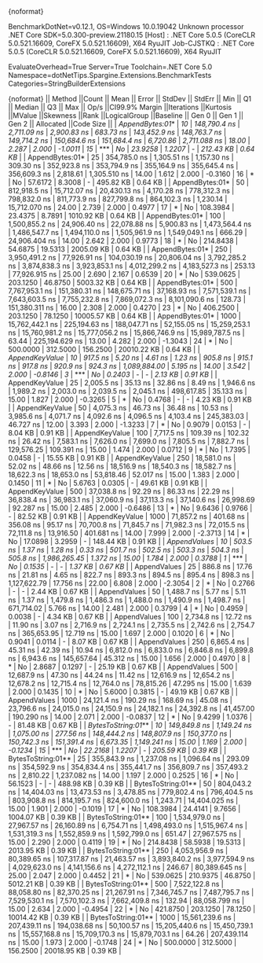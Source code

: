 {noformat}

BenchmarkDotNet=v0.12.1, OS=Windows 10.0.19042
Unknown processor
.NET Core SDK=5.0.300-preview.21180.15
  [Host]     : .NET Core 5.0.5 (CoreCLR 5.0.521.16609, CoreFX 5.0.521.16609), X64 RyuJIT
  Job-CJSTKQ : .NET Core 5.0.5 (CoreCLR 5.0.521.16609, CoreFX 5.0.521.16609), X64 RyuJIT

EvaluateOverhead=True  Server=True  Toolchain=.NET Core 5.0  
Namespace=dotNetTips.Spargine.Extensions.BenchmarkTests  Categories=StringBuilderExtensions  

{noformat}
||            Method ||Count ||           Mean ||        Error ||       StdDev ||      StdErr ||            Min ||             Q1 ||         Median ||             Q3 ||            Max ||        Op/s ||CI99.9% Margin ||Iterations ||Kurtosis ||MValue ||Skewness ||Rank ||LogicalGroup ||Baseline ||   Gen 0 ||   Gen 1 ||   Gen 2 ||  Allocated ||Code Size ||
|    *AppendBytes:01** |    *10* |    *148,790.4 ns* |   *2,711.09 ns* |   *2,900.83 ns* |    *683.73 ns* |    *143,452.9 ns* |    *148,763.7 ns* |    *149,714.2 ns* |    *150,684.6 ns* |    *151,684.4 ns* |     *6,720.86* |   *2,711.088 ns* |      *18.00* |    *2.287* |  *2.000* |  *-1.0011* |   *15* |            *** |       *No* |  *23.9258* |   *1.2207* |        *-* |   *212.43 KB* |   *0.64 KB* |
|    AppendBytes:01* |    25 |    354,785.0 ns |   1,305.51 ns |   1,157.30 ns |    309.30 ns |    352,923.8 ns |    353,794.9 ns |    355,164.9 ns |    355,645.4 ns |    356,609.3 ns |     2,818.61 |   1,305.510 ns |      14.00 |    1.612 |  2.000 |  -0.3160 |   16 |            * |       No |  57.6172 |   8.3008 |        - |   495.82 KB |   0.64 KB |
|    AppendBytes:01* |    50 |    812,918.5 ns |  15,712.07 ns |  20,430.13 ns |  4,170.28 ns |    778,312.3 ns |    798,832.0 ns |    811,773.9 ns |    827,799.8 ns |    864,102.3 ns |     1,230.14 |  15,712.070 ns |      24.00 |    2.739 |  2.000 |   0.4977 |   17 |            * |       No | 108.3984 |  23.4375 |   8.7891 |  1010.92 KB |   0.64 KB |
|    AppendBytes:01* |   100 |  1,500,855.2 ns |  24,906.40 ns |  22,078.88 ns |  5,900.83 ns |  1,473,564.4 ns |  1,486,547.7 ns |  1,494,110.0 ns |  1,505,961.9 ns |  1,549,049.1 ns |       666.29 |  24,906.404 ns |      14.00 |    2.642 |  2.000 |   0.9773 |   18 |            * |       No | 214.8438 |  54.6875 |  19.5313 |  2005.09 KB |   0.64 KB |
|    AppendBytes:01* |   250 |  3,950,491.2 ns |  77,926.91 ns | 104,030.19 ns | 20,806.04 ns |  3,792,285.2 ns |  3,874,838.3 ns |  3,923,853.1 ns |  4,012,299.2 ns |  4,183,527.3 ns |       253.13 |  77,926.915 ns |      25.00 |    2.690 |  2.167 |   0.6539 |   20 |            * |       No | 539.0625 | 203.1250 |  46.8750 |  5003.32 KB |   0.64 KB |
|    AppendBytes:01* |   500 |  7,767,953.1 ns | 151,380.31 ns | 148,675.71 ns | 37,168.93 ns |  7,571,539.1 ns |  7,643,603.5 ns |  7,755,232.8 ns |  7,869,072.3 ns |  8,101,090.6 ns |       128.73 | 151,380.311 ns |      16.00 |    2.308 |  2.000 |   0.4270 |   23 |            * |       No | 406.2500 | 203.1250 |  78.1250 | 10005.57 KB |   0.64 KB |
|    AppendBytes:01* |  1000 | 15,762,442.1 ns | 225,194.63 ns | 188,047.71 ns | 52,155.05 ns | 15,259,253.1 ns | 15,760,981.2 ns | 15,777,056.2 ns | 15,866,746.9 ns | 15,989,787.5 ns |        63.44 | 225,194.629 ns |      13.00 |    4.282 |  2.000 |  -1.3043 |   24 |            * |       No | 500.0000 | 312.5000 | 156.2500 | 20010.22 KB |   0.64 KB |
|     *AppendKeyValue* |    *10* |        *917.5 ns* |       *5.20 ns* |       *4.61 ns* |      *1.23 ns* |        *905.8 ns* |        *915.1 ns* |        *917.8 ns* |        *920.9 ns* |        *924.3 ns* | *1,089,884.00* |       *5.195 ns* |      *14.00* |    *3.542* |  *2.000* |  *-0.8146* |    *3* |            *** |       *No* |   *0.2403* |        *-* |        *-* |     *2.13 KB* |   *0.91 KB* |
|     AppendKeyValue |    25 |      2,005.5 ns |      35.13 ns |      32.86 ns |      8.49 ns |      1,946.6 ns |      1,989.2 ns |      2,003.0 ns |      2,039.5 ns |      2,045.1 ns |   498,617.85 |      35.133 ns |      15.00 |    1.827 |  2.000 |  -0.3265 |    5 |            * |       No |   0.4768 |        - |        - |     4.23 KB |   0.91 KB |
|     AppendKeyValue |    50 |      4,075.3 ns |      46.73 ns |      36.48 ns |     10.53 ns |      3,985.6 ns |      4,071.7 ns |      4,092.6 ns |      4,096.5 ns |      4,103.4 ns |   245,383.03 |      46.727 ns |      12.00 |    3.393 |  2.000 |  -1.3233 |    7 |            * |       No |   0.9079 |   0.0153 |        - |     8.04 KB |   0.91 KB |
|     AppendKeyValue |   100 |      7,717.5 ns |     109.39 ns |     102.32 ns |     26.42 ns |      7,583.1 ns |      7,626.0 ns |      7,699.0 ns |      7,805.5 ns |      7,882.7 ns |   129,576.25 |     109.391 ns |      15.00 |    1.474 |  2.000 |   0.0712 |    9 |            * |       No |   1.7395 |   0.0458 |        - |    15.55 KB |   0.91 KB |
|     AppendKeyValue |   250 |     18,581.0 ns |      52.02 ns |      48.66 ns |     12.56 ns |     18,516.9 ns |     18,540.3 ns |     18,582.7 ns |     18,622.3 ns |     18,653.0 ns |    53,818.46 |      52.017 ns |      15.00 |    1.383 |  2.000 |   0.1450 |   11 |            * |       No |   5.6763 |   0.0305 |        - |    49.61 KB |   0.91 KB |
|     AppendKeyValue |   500 |     37,038.8 ns |      92.29 ns |      86.33 ns |     22.29 ns |     36,838.4 ns |     36,983.1 ns |     37,060.9 ns |     37,113.3 ns |     37,140.6 ns |    26,998.69 |      92.287 ns |      15.00 |    2.485 |  2.000 |  -0.6486 |   13 |            * |       No |   9.6436 |   0.9766 |        - |    82.52 KB |   0.91 KB |
|     AppendKeyValue |  1000 |     71,857.2 ns |     401.68 ns |     356.08 ns |     95.17 ns |     70,700.8 ns |     71,845.7 ns |     71,982.3 ns |     72,015.5 ns |     72,111.8 ns |    13,916.50 |     401.681 ns |      14.00 |    7.999 |  2.000 |  -2.3713 |   14 |            * |       No |  17.0898 |   3.2959 |        - |   148.44 KB |   0.91 KB |
|       *AppendValues* |    *10* |        *503.5 ns* |       *1.37 ns* |       *1.28 ns* |      *0.33 ns* |        *501.7 ns* |        *502.5 ns* |        *503.3 ns* |        *504.3 ns* |        *505.8 ns* | *1,986,265.45* |       *1.372 ns* |      *15.00* |    *1.784* |  *2.000* |   *0.3788* |    *1* |            *** |       *No* |   *0.1535* |        *-* |        *-* |     *1.37 KB* |   *0.67 KB* |
|       AppendValues |    25 |        886.8 ns |      17.76 ns |      21.81 ns |      4.65 ns |        822.7 ns |        893.3 ns |        894.5 ns |        895.4 ns |        898.3 ns | 1,127,622.79 |      17.756 ns |      22.00 |    6.808 |  2.000 |  -2.3054 |    2 |            * |       No |   0.2766 |        - |        - |     2.44 KB |   0.67 KB |
|       AppendValues |    50 |      1,488.7 ns |       5.77 ns |       5.11 ns |      1.37 ns |      1,479.8 ns |      1,486.3 ns |      1,488.0 ns |      1,490.9 ns |      1,498.7 ns |   671,714.02 |       5.766 ns |      14.00 |    2.481 |  2.000 |   0.3799 |    4 |            * |       No |   0.4959 |   0.0038 |        - |     4.34 KB |   0.67 KB |
|       AppendValues |   100 |      2,734.8 ns |      12.72 ns |      11.90 ns |      3.07 ns |      2,716.9 ns |      2,724.1 ns |      2,735.5 ns |      2,742.6 ns |      2,754.7 ns |   365,653.95 |      12.719 ns |      15.00 |    1.697 |  2.000 |   0.1020 |    6 |            * |       No |   0.9041 |   0.0114 |        - |     8.07 KB |   0.67 KB |
|       AppendValues |   250 |      6,865.4 ns |      45.31 ns |      42.39 ns |     10.94 ns |      6,812.0 ns |      6,833.0 ns |      6,846.8 ns |      6,899.8 ns |      6,943.6 ns |   145,657.64 |      45.312 ns |      15.00 |    1.656 |  2.000 |   0.4970 |    8 |            * |       No |   2.8687 |   0.1297 |        - |    25.19 KB |   0.67 KB |
|       AppendValues |   500 |     12,687.9 ns |      47.30 ns |      44.24 ns |     11.42 ns |     12,616.9 ns |     12,654.2 ns |     12,678.2 ns |     12,715.4 ns |     12,764.0 ns |    78,815.26 |      47.295 ns |      15.00 |    1.639 |  2.000 |   0.1435 |   10 |            * |       No |   5.6000 |   0.3815 |        - |    49.19 KB |   0.67 KB |
|       AppendValues |  1000 |     24,121.4 ns |     190.29 ns |     168.69 ns |     45.08 ns |     23,796.6 ns |     24,015.0 ns |     24,150.9 ns |     24,182.1 ns |     24,392.8 ns |    41,457.00 |     190.290 ns |      14.00 |    2.071 |  2.000 |  -0.0837 |   12 |            * |       No |   9.4299 |   1.0376 |        - |    81.48 KB |   0.67 KB |
| *BytesToString:01*** |    *10* |    *149,849.8 ns* |   *1,149.24 ns* |   *1,075.00 ns* |    *277.56 ns* |    *148,444.2 ns* |    *148,807.9 ns* |    *150,377.0 ns* |    *150,742.3 ns* |    *151,391.4 ns* |     *6,673.35* |   *1,149.241 ns* |      *15.00* |    *1.169* |  *2.000* |  *-0.1234* |   *15* |            *** |       *No* |  *22.2168* |   *1.2207* |        *-* |   *205.59 KB* |   *0.39 KB* |
| BytesToString:01** |    25 |    355,843.9 ns |   1,237.08 ns |   1,096.64 ns |    293.09 ns |    354,592.9 ns |    354,834.4 ns |    355,441.7 ns |    356,809.7 ns |    357,493.2 ns |     2,810.22 |   1,237.082 ns |      14.00 |    1.197 |  2.000 |   0.2525 |   16 |            * |       No |  56.1523 |        - |        - |   488.98 KB |   0.39 KB |
| BytesToString:01** |    50 |    804,043.2 ns |  14,404.03 ns |  13,473.53 ns |  3,478.85 ns |    779,802.4 ns |    796,404.5 ns |    803,908.8 ns |    814,195.7 ns |    824,600.0 ns |     1,243.71 |  14,404.025 ns |      15.00 |    1.901 |  2.000 |  -0.1019 |   17 |            * |       No | 108.3984 |  24.4141 |   9.7656 |  1004.07 KB |   0.39 KB |
| BytesToString:01** |   100 |  1,534,979.0 ns |  27,967.57 ns |  26,160.89 ns |  6,754.71 ns |  1,498,493.0 ns |  1,515,967.4 ns |  1,531,319.3 ns |  1,552,859.9 ns |  1,592,799.0 ns |       651.47 |  27,967.575 ns |      15.00 |    2.290 |  2.000 |   0.4119 |   19 |            * |       No | 214.8438 |  58.5938 |  19.5313 |  2013.95 KB |   0.39 KB |
| BytesToString:01** |   250 |  4,053,956.9 ns |  80,389.65 ns | 107,317.87 ns | 21,463.57 ns |  3,893,840.2 ns |  3,977,594.9 ns |  4,029,623.0 ns |  4,141,156.6 ns |  4,272,112.1 ns |       246.67 |  80,389.645 ns |      25.00 |    2.047 |  2.000 |   0.4452 |   21 |            * |       No | 539.0625 | 210.9375 |  46.8750 |  5012.21 KB |   0.39 KB |
| BytesToString:01** |   500 |  7,522,122.8 ns |  88,058.80 ns |  82,370.25 ns | 21,267.91 ns |  7,346,745.7 ns |  7,487,795.7 ns |  7,529,530.1 ns |  7,570,102.3 ns |  7,662,409.8 ns |       132.94 |  88,058.799 ns |      15.00 |    2.634 |  2.000 |  -0.4954 |   22 |            * |       No | 421.8750 | 203.1250 |  78.1250 | 10014.42 KB |   0.39 KB |
| BytesToString:01** |  1000 | 15,561,239.6 ns | 207,439.11 ns | 194,038.68 ns | 50,100.57 ns | 15,205,440.6 ns | 15,450,739.1 ns | 15,557,168.8 ns | 15,709,170.3 ns | 15,879,703.1 ns |        64.26 | 207,439.114 ns |      15.00 |    1.973 |  2.000 |  -0.1748 |   24 |            * |       No | 500.0000 | 312.5000 | 156.2500 | 20018.95 KB |   0.39 KB |
